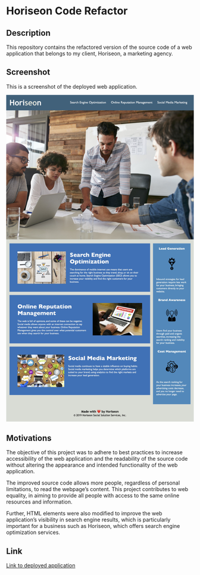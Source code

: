 # Horiseon Code Refactor

## Description

This repository contains the refactored version of the source code of a web application that belongs to my client, Horiseon, a marketing agency. 

## Screenshot 

This is a screenshot of the deployed web application. 

![Horiseon web application screenshot](assets/images/screenshot.jpg)

## Motivations

The objective of this project was to adhere to best practices to increase accessibility of the web application and the readability of the source code without altering the appearance and intended functionality of the web application. 

The improved source code allows more people, regardless of personal limitations, to read the webpage’s content. This project contributes to web equality, in aiming to provide all people with access to the same online resources and information.  

Further, HTML elements were also modified to improve the web application’s visibility in search engine results, which is particularly important for a business such as Horiseon, which offers search engine optimization services. 

## Link

[Link to deployed application](https://jkaho.github.io/week1-homework/Develop/)
